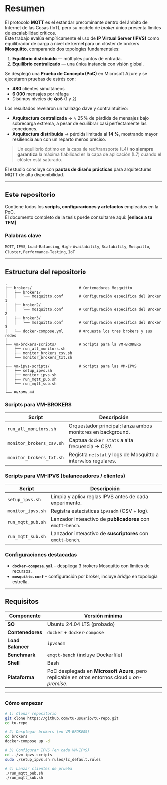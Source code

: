 # Resumen

El protocolo **MQTT** es el estándar predominante dentro del ámbito de Internet de las Cosas (IoT), pero su modelo de _broker_ único presenta límites de escalabilidad críticos.  
Este trabajo evalúa empíricamente el uso de **IP Virtual Server (IPVS)** como equilibrador de carga a nivel de kernel para un clúster de brokers **Mosquitto**, comparando dos topologías fundamentales:

1. **Equilibrio distribuido** — múltiples puntos de entrada.  
2. **Equilibrio centralizado** — una única instancia con visión global.

Se desplegó una **Prueba de Concepto (PoC)** en Microsoft Azure y se ejecutaron pruebas de estrés con:

* **480** clientes simultáneos  
* **6 000** mensajes por ráfaga  
* Distintos niveles de **QoS** (1 y 2)

Los resultados revelaron un hallazgo clave y contraintuitivo:

* **Arquitectura centralizada** → ≈ 25 % de pérdida de mensajes bajo sobrecarga extrema, a pesar de equilibrar casi perfectamente las conexiones.  
* **Arquitectura distribuida** → pérdida limitada al **14 %**, mostrando mayor resiliencia aun con un reparto menos preciso.

> Un equilibrio óptimo en la capa de red/transporte (L4) **no siempre garantiza** la máxima fiabilidad en la capa de aplicación (L7) cuando el clúster está saturado.

El estudio concluye con **pautas de diseño prácticas** para arquitecturas MQTT de alta disponibilidad.

---

## Este repositorio

Contiene todos los **scripts, configuraciones y artefactos** empleados en la PoC.  
El documento completo de la tesis puede consultarse aquí: **\[enlace a tu TFM\]**

### Palabras clave

`MQTT`, `IPVS`, `Load-Balancing`, `High-Availability`, `Scalability`, `Mosquitto`, `Cluster`, `Performance-Testing`, `IoT`

---

## Estructura del repositorio

```text
.
├── brokers/                     # Contenedores Mosquitto
│   ├── broker1/
│   │   └── mosquitto.conf       # Configuración específica del Broker 1
│   ├── broker2/
│   │   └── mosquitto.conf       # Configuración específica del Broker 2
│   ├── broker3/
│   │   └── mosquitto.conf       # Configuración específica del Broker 3
│   └── docker-compose.yml       # Orquesta los tres brokers y sus redes
│
├── vm-brokers-scripts/          # Scripts para la VM-BROKERS
│   ├── run_all_monitors.sh
│   ├── monitor_brokers_csv.sh
│   └── monitor_brokers_txt.sh
│
├── vm-ipvs-scripts/             # Scripts para las VM-IPVS
│   ├── setup_ipvs.sh
│   ├── monitor_ipvs.sh
│   ├── run_mqtt_pub.sh
│   └── run_mqtt_sub.sh
│
└── README.md
```

### Scripts para **VM-BROKERS**

| Script | Descripción |
|--------|-------------|
| `run_all_monitors.sh` | Orquestador principal; lanza ambos monitores en background. |
| `monitor_brokers_csv.sh` | Captura `docker stats` a alta frecuencia → CSV. |
| `monitor_brokers_txt.sh` | Registra `netstat` y logs de Mosquitto a intervalos regulares. |

### Scripts para **VM-IPVS** (balanceadores / clientes)

| Script | Descripción |
|--------|-------------|
| `setup_ipvs.sh`   | Limpia y aplica reglas IPVS antes de cada experimento. |
| `monitor_ipvs.sh` | Registra estadísticas `ipvsadm` (CSV + log). |
| `run_mqtt_pub.sh` | Lanzador interactivo de **publicadores** con `emqtt-bench`. |
| `run_mqtt_sub.sh` | Lanzador interactivo de **suscriptores** con `emqtt-bench`. |

### Configuraciones destacadas

* **`docker-compose.yml`** – despliega 3 brokers Mosquitto con límites de recursos.  
* **`mosquitto.conf`** – configuración por broker, incluye _bridge_ en topología estrella.

---

## Requisitos

| Componente | Versión mínima |
|------------|----------------|
| **SO**     | Ubuntu 24.04 LTS (probado) |
| **Contenedores** | `docker` + `docker-compose` |
| **Load Balancer** | `ipvsadm` |
| **Benchmark** | `emqtt-bench` (incluye Dockerfile) |
| **Shell**  | Bash |
| **Plataforma** | PoC desplegada en **Microsoft Azure**, pero replicable en otros entornos cloud u _on-premise_. |

---

### Cómo empezar

```bash
# 1) Clonar repositorio
git clone https://github.com/tu-usuario/tu-repo.git
cd tu-repo

# 2) Desplegar brokers (en VM-BROKERS)
cd brokers
docker-compose up -d

# 3) Configurar IPVS (en cada VM-IPVS)
cd ../vm-ipvs-scripts
sudo ./setup_ipvs.sh rules/lc_default.rules

# 4) Lanzar clientes de prueba
./run_mqtt_pub.sh
./run_mqtt_sub.sh
